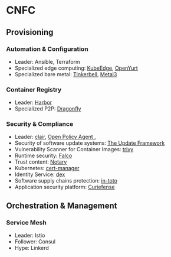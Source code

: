 # CNFC

## Provisioning

### Automation & Configuration

- Leader: Ansible, Terraform
- Specialized edge computing: [KubeEdge](https://kubeedge.io/en/), [OpenYurt](https://openyurt.io/en-us/)
- Specialized bare metal: [Tinkerbell](https://tinkerbell.org/), [Metal3](https://metal3.io/)

### Container Registry

- Leader: [Harbor](https://goharbor.io/)
- Specialized P2P: [Dragonfly](https://d7y.io/en-us/)

### Security & Compliance

- Leader: [clair](https://github.com/quay/clair), [Open Policy Agent ](https://www.openpolicyagent.org/),
- Security of software update systems: [The Update Framework](https://theupdateframework.io/)
- Vulnerability Scanner for Container Images: [trivy](https://github.com/aquasecurity/trivy)
- Runtime security: [Falco](https://falco.org/)
- Trust content: [Notary](https://github.com/theupdateframework/notary)
- Kubernetes: [cert-manager](https://cert-manager.io/docs/)
- Identity Service: [dex](https://dexidp.io/)
- Software supply chains protection: [in-toto](https://in-toto.io/)
- Application security platform: [Curiefense](https://www.curiefense.io/)

## Orchestration & Management

### Service Mesh

- Leader: Istio
- Follower: Consul
- Hype: Linkerd

